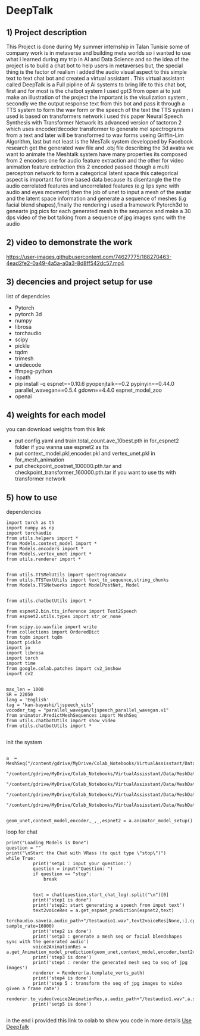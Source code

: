 # DeepTalk

## 1) Project description 

This Project is done during My summer internship in Talan Tunisie some of company work is in metaverse and building meta worlds so i wanted to use what i learned during my trip in AI and Data Science and so the idea of the project is to build a chat bot to help users in metaverses but, the special thing is the factor of realism i added the audio visual aspect to this simple text to text chat bot and created a virtual assistant .
This virtual assistant called DeepTalk is a Full pipline of Ai systems to bring life to this chat bot, first and for most is the chatbot system I used gpt3 from open ai to just make an illustration of the project the important is the visulization system , secondly we the output response text from this bot and pass it through a TTS system to form the wav form or the speech of the text the TTS system i used is based on transformers network i used this paper Neural Speech Synthesis with Transformer Network its advanced version of tactoron 2 which uses encoder/decoder transformer to generate mel spectrograms from a text and later will be transformed to wav forms useing Griffin-Lim Algorithm, last but not least is the MesTalk system developped by Facebook research get the generated wav file and .obj file describing the 3d avatra we want to animate the Meshtalk system have many properties its composed from 2 encoders one for audio feature extraction and the other for video animation feature extraction this 2 encoded passed though a multi perceptron network to form a categorical latent space this categorical aspect is important for time based data because its disentangle the the audio correlated features and uncorrelated features (e.g lips sync with audio and eyes movment) then the job of unet to input a mesh of the avatar and the latent space information and generate a sequence of meshes (i.g facial blend shapes),finally the rendering i used a framework Pytorch3d to genearte jpg pics for each generated mesh in the sequence and make a 30 dps video of the bot talking from a sequence of jpg images sync with the audio 

## 2) video to demonstrate the work 


https://user-images.githubusercontent.com/74627775/188270463-4ead2fe2-0a49-4a5a-a0a3-8d8ff542dc57.mp4

## 3) decencies and project setup for use

list of dependcies

* Pytorch
* pytorch 3d 
* numpy 
* librosa
* torchaudio
* scipy
* pickle
* tqdm
* trimesh
* unidecode
* ffmpeg-python
* iopath
* pip install -q espnet==0.10.6 pyopenjtalk==0.2 pypinyin==0.44.0 parallel_wavegan==0.5.4 gdown==4.4.0 espnet_model_zoo
* openai

## 4) weights for each model 

you can download weights from this link 

* put config.yaml and train.total_count.ave_10best.pth in for_espnet2 folder if you wanna use espnet2 as tts 
* put context_model.pkl,encoder.pkl and vertex_unet.pkl in for_mesh_animation
* put checkpoint_postnet_100000.pth.tar and checkpoint_transformer_160000.pth.tar if you want to use tts with transformer network 


## 5) how to use 

dependencies
```
import torch as th
import numpy as np
import torchaudio
from utils.helpers import *
from Models.context_model import *
from Models.encoders import *
from Models.vertex_unet import *
from utils.renderer import *


from utils.TTSMelUtils import spectrogram2wav
from utils.TTSTextUtils import text_to_sequence,string_chunks
from Models.TTSNetworks import ModelPostNet, Model


from utils.chatbotUtils import *

from espnet2.bin.tts_inference import Text2Speech
from espnet2.utils.types import str_or_none

from scipy.io.wavfile import write
from collections import OrderedDict
from tqdm import tqdm
import pickle
import io
import librosa
import torch
import time 
from google.colab.patches import cv2_imshow
import cv2


max_len = 1000
SR = 22050
lang = 'English'
tag = 'kan-bayashi/ljspeech_vits'
vocoder_tag = "parallel_wavegan/ljspeech_parallel_wavegan.v1"
from animator.PredictMeshSequences import MeshSeq
from utils.chatbotUtils import show_video
from utils.chatbotUtils import *


```
init the system 
```

a  = MeshSeq("/content/gdrive/MyDrive/Colab_Notebooks/VirtualAssisstant/Data/MeshData/face_template.obj",
              "/content/gdrive/MyDrive/Colab_Notebooks/VirtualAssisstant/Data/MeshData/face_mean.npy",
              "/content/gdrive/MyDrive/Colab_Notebooks/VirtualAssisstant/Data/MeshData/face_std.npy",
              "/content/gdrive/MyDrive/Colab_Notebooks/VirtualAssisstant/Data/MeshData/forehead_mask.txt",
              "/content/gdrive/MyDrive/Colab_Notebooks/VirtualAssisstant/Data/MeshData/neck_mask.txt")


geom_unet,context_model,encoder,_,_,espnet2 = a.animator_model_setup()
```


loop for chat 
```
print("Loading Models is Done")
question = ""
print("\nStart the Chat with VRass (to quit type \"stop\")")
while True:
          print('setp1 : input your question:')
          question = input("Question: ")
          if question == "stop":
              break
          

          text = chat(question,start_chat_log).split("\n")[0]
          print("step1 is done")
          print('step2: start generating a speech from input text')
          text2voiceRes = a.get_espnet_prediction(espnet2,text)
          torchaudio.save(a.audio_path+"/testaudio1.wav",text2voiceRes[None,:].cpu(), sample_rate=16000)
          print('step2 is done')
          print('setp3 : generate a mesh seq or facial blendshapes sync with the generated audio')
          voice2AnimationRes = a.get_Animation_model_prediction(geom_unet,context_model,encoder,text2voiceRes[None,:])
          print('step3 is done')
          print('step4 : render the generated mesh seq to seq of jpg images')
          renderer = Renderer(a.template_verts_path)
          print('step4 is done')
          print('step 5 : transform the seq of jpg images to video given a frame rate')
          renderer.to_video(voice2AnimationRes,a.audio_path+"/testaudio1.wav",a.save_path+"/"+"test")
          print('setp5 is done')
          
```

in the end i provided this link to colab to show you code in more details [Use DeepTalk](https://colab.research.google.com/drive/1DZfBoaWp2Idf8Ym6wtwRklKde_N4J4wq#scrollTo=6GfnyluST__J) 
